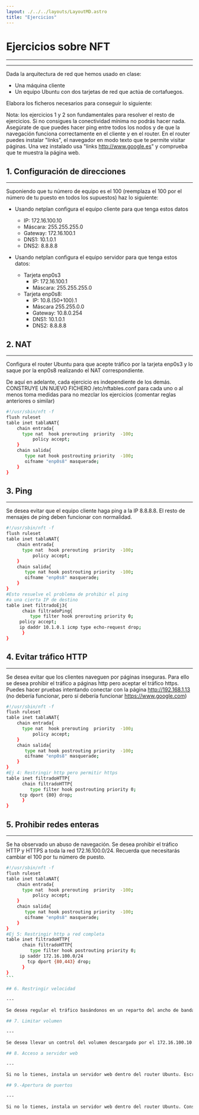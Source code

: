 ```yaml
---
layout: ./../../layouts/LayoutMD.astro
title: "Ejercicios"
---
```


# Ejercicios sobre NFT

---

---

Dada la arquitectura de red que hemos usado en clase:

- Una máquina cliente
- Un equipo Ubuntu con dos tarjetas de red que actúa de cortafuegos.

Elabora los ficheros necesarios para conseguir lo siguiente:

Nota: los ejercicios 1 y 2 son fundamentales para resolver el resto de ejercicios. Si no consigues la conectividad mínima no podrás hacer nada. Asegúrate de que puedes hacer ping entre todos los nodos y de que la navegación funciona correctamente en el cliente y en el router. En el router puedes instalar "links", el navegador en modo texto que te permite visitar páginas. Una vez instalado usa "links http://www.google.es" y comprueba que te muestra la página web.

## 1. Configuración de direcciones

---

Suponiendo que tu número de equipo es el 100 (reemplaza el 100 por el número de tu puesto en todos los supuestos) haz lo siguiente:

- Usando netplan configura el equipo cliente para que tenga estos datos

  - IP: 172.16.100.10
  - Máscara: 255.255.255.0
  - Gateway: 172.16.100.1
  - DNS1: 10.1.0.1
  - DNS2: 8.8.8.8

- Usando netplan configura el equipo servidor para que tenga estos datos:
  - Tarjeta enp0s3 
  	- IP: 172.16.100.1 
	- Máscara: 255.255.255.0
  - Tarjeta enp0s8: 
  	- IP: 10.8.(50+100).1 
	- Máscara 255.255.0.0 
	- Gateway: 10.8.0.254 
	- DNS1: 10.1.0.1 
	- DNS2: 8.8.8.8

## 2. NAT

---

Configura el router Ubuntu para que acepte tráfico por la tarjeta enp0s3 y lo saque por la enp0s8 realizando el NAT correspondiente.

De aquí en adelante, cada ejercicio es independiente de los demás. CONSTRUYE UN NUEVO FICHERO /etc/nftables.conf para cada uno o al menos toma medidas para no mezclar los ejercicios (comentar reglas anteriores o similar)

```bash
#!/usr/sbin/nft -f
flush ruleset
table inet tablaNAT{
	chain entrada{
	  type nat  hook prerouting  priority  -100;
          policy accept;
	}
	chain salida{
	   type nat hook postrouting priority  -100;
	   oifname "enp0s8" masquerade;
	}
}
```

## 3. Ping

---

Se desea evitar que el equipo cliente haga ping a la IP 8.8.8.8. El resto de mensajes de ping deben funcionar con normalidad.

```bash
#!/usr/sbin/nft -f
flush ruleset
table inet tablaNAT{
	chain entrada{
	  type nat  hook prerouting  priority  -100;
          policy accept;
	}
	chain salida{
	   type nat hook postrouting priority  -100;
	   oifname "enp0s8" masquerade;
	}
}
#Esto resuelve el problema de prohibir el ping
#a una cierta IP de destino
table inet filtradoEj3{
      chain filtradoPing{
         type filter hook prerouting priority 0;
	 policy accept;
	 ip daddr 10.1.0.1 icmp type echo-request drop;
      }
}
```

## 4. Evitar tráfico HTTP

---

Se desea evitar que los clientes naveguen por páginas inseguras. Para ello se desea prohibir el tráfico a páginas http pero aceptar el tráfico https. Puedes hacer pruebas intentando conectar con la página http://192.168.1.13 (no debería funcionar, pero sí debería funcionar https://www.google.com)

```bash
#!/usr/sbin/nft -f
flush ruleset
table inet tablaNAT{
	chain entrada{
	  type nat  hook prerouting  priority  -100;
          policy accept;
	}
	chain salida{
	   type nat hook postrouting priority  -100;
	   oifname "enp0s8" masquerade;
	}
}
#Ej 4: Restringir http pero permitir https
table inet filtradoHTTP{
      chain filtradoHTTP{
         type filter hook postrouting priority 0;
	 tcp dport {80} drop;
      }
}
```

## 5. Prohibir redes enteras

---

Se ha observado un abuso de navegación. Se desea prohibir el tráfico HTTP y HTTPS a toda la red 172.16.100.0/24. Recuerda que necesitarás cambiar el 100 por tu número de puesto.

````bash
#!/usr/sbin/nft -f
flush ruleset
table inet tablaNAT{
	chain entrada{
	  type nat  hook prerouting  priority  -100;
          policy accept;
	}
	chain salida{
	   type nat hook postrouting priority  -100;
	   oifname "enp0s8" masquerade;
	}
}
#Ej 5: Restringir http a red completa
table inet filtradoHTTP{
      chain filtradoHTTP{
         type filter hook postrouting priority 0;
	 ip saddr 172.16.100.0/24
	    tcp dport {80,443} drop;
      }
}
```

## 6. Restringir velocidad

---

Se desea regular el tráfico basándonos en un reparto del ancho de banda. Para ello se va a reservar un tráfico de 100KBytes por segundo para el 172.16.100.10 y 1000Kbytes para el 172.16.100.20. Si cambias la IP en el cliente deberás notar que las descargas van más lentas si usas la IP 172.16.100.10 comparado con usar la IP 172.16.100.20. Recuerda que deberás cambiar el 100 por tu número de puesto. Cuando hayas terminado este ejercicio quizá deberás volver a cambiar la IP por 172.16.100.10

## 7. Limitar volumen

---

Se desea llevar un control del volumen descargado por el 172.16.100.10. Para ello se le va a poner una cuota límite de 10 Mbytes. Comprueba que superado dicho límite todo deja de funcionar. Si cambias la IP a 172.16.100.20 todo debería volver a la normalidad.

## 8. Acceso a servidor web

---

Si no lo tienes, instala un servidor web dentro del router Ubuntu. Escribe un fichero que permita que el 172.16.100.10 pueda acceder a él, pero que el resto de equipos VENGAN DE DONDE VENGAN, no puedan acceder a él.

## 9.-Apertura de puertos

---

Si no lo tienes, instala un servidor web dentro del router Ubuntu. Consigue que los equipos de la red 172.16.100.0/24 NO PUEDAN ACCEDER A ÉL pero que el resto del equipos del exterior SÍ PUEDAN ACCEDER A ÉL.
````
